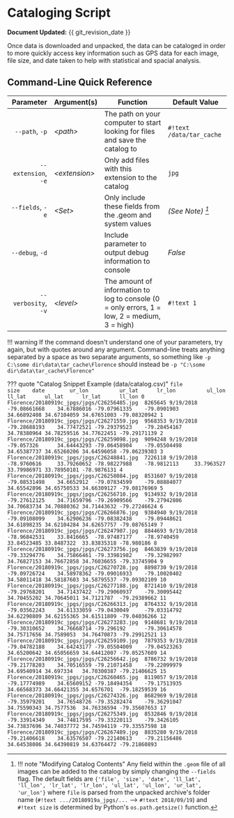 # Cataloging Script

**Document Updated:** {{ git_revision_date }}

Once data is downloaded and unpacked, the data can be cataloged in order to more quickly access key information such as
GPS data for each image, file size, and date taken to help with statistical and spacial analysis.


## Command-Line Quick Reference

|            Parameter | Argument(s)    | Function                                                                                     | Default Value            |
| -------------------: | -------------- | -------------------------------------------------------------------------------------------- | ------------------------ |
|       `--path`, `-p` | *<path\>*      | The path on your computer to start looking for files and save the catalog to                 | `#!text /data/tar_cache` |
|  `--extension`, `-e` | *<extension\>* | Only add files with this extension to the catalog                                            | `jpg`                    |
|     `--fields`, `-e` | *<Set\>*       | Only include these fields from the .geom and system values                                   | *(See Note) [^1]*        |
|      `--debug`, `-d` |                | Include parameter to output debug information to console                                     | *False*                  |
|  `--verbosity`, `-v` | *<level\>*     | The amount of information to log to console (0 = only errors, 1 = low, 2 = medium, 3 = high) | `#!text 1`               |

!!! warning
    If the command doesn't understand one of your parameters, try
    again, but with quotes around any argument. Command-line treats anything separated by a space as two separate
    arguments, so something like `-p C:\some dir\data\tar_cache\Florence` should instead be
    `-p "C:\some dir\data\tar_cache\Florence"`


??? quote "Catalog Snippet Example (data/catalog.csv)"
    ```
        file	                                    size	date	    ur_lon	        ur_lat	    lr_lon	        ul_lon	        ll_lat	    ul_lat	    lr_lat	    ll_lon
    0	Florence/20180919c_jpgs/jpgs/C26256485.jpg	8265645	9/19/2018	-79.08661668	34.67886016	-79.07961335	-79.0901903	    34.66892408	34.67104059	34.67651003	-79.08320942
    1	Florence/20180919c_jpgs/jpgs/C26271559.jpg	9568353	9/19/2018	-79.28688193	34.77472521	-79.29379523	-79.28454167	34.78380964	34.78259516	34.77622451	-79.29171139
    2	Florence/20180919c_jpgs/jpgs/C26259098.jpg	9094248	9/19/2018	-79.057326	    34.64443293	-79.06458904	-79.05504498	34.65387737	34.65260206	34.64596058	-79.06239303
    3	Florence/20180919c_jpgs/jpgs/C26248841.jpg	7226118	9/19/2018	-78.9760616	    33.79260652	-78.98227988	-78.9812113	    33.7963527	33.79986971	33.78950101	-78.9876131
    4	Florence/20180919c_jpgs/jpgs/C26258084.jpg	8531607	9/19/2018	-79.08531498	34.6652912	-79.07834599	-79.08884077	34.65542896	34.65750533	34.66309127	-79.08176969
    5	Florence/20180919c_jpgs/jpgs/C26256710.jpg	9134932	9/19/2018	-79.27612125	34.71659796	-79.26909566	-79.27942806	34.70683734	34.70880362	34.71443632	-79.27246624
    6	Florence/20180919c_jpgs/jpgs/C26266876.jpg	9384940	9/19/2018	-79.09108099	34.62906236	-79.08382438	-79.09448621	34.61898235	34.62104284	34.62657757	-79.08765149
    7	Florence/20180919c_jpgs/jpgs/C26247907.jpg	8844693	9/19/2018	-78.96842531	33.8416665	-78.97487177	-78.9740459	    33.84523485	33.8487322	33.83835318	-78.980186
    8	Florence/20180919c_jpgs/jpgs/C26273756.jpg	8463839	9/19/2018	-79.33294776	34.75866461	-79.33981982	-79.32982997	34.76827153	34.76672858	34.76036655	-79.33745904
    9	Florence/20180919c_jpgs/jpgs/C26270728.jpg	8898730	9/19/2018	-79.09726724	34.58978362	-79.09016933	-79.10020402	34.58011418	34.58187603	34.58795537	-79.09302109
    10	Florence/20180919c_jpgs/jpgs/C26277188.jpg	8721410	9/19/2018	-79.29768201	34.71437422	-79.29060937	-79.30095442	34.70455202	34.70645011	34.7121787	-79.29389662
    11	Florence/20180919c_jpgs/jpgs/C26266313.jpg	8764332	9/19/2018	-79.03562243	34.61333059	-79.0430049	    -79.03314792	34.62298809	34.62155365	34.61511809	-79.04036266
    12	Florence/20180919c_jpgs/jpgs/C26273283.jpg	9148681	9/19/2018	-79.30310652	34.76668714	-79.296192	    -79.30614578	34.75717656	34.7589053	34.76470873	-79.29912521
    13	Florence/20180919c_jpgs/jpgs/C26259109.jpg	7879353	9/19/2018	-79.04782188	34.64243177	-79.05504009	-79.04523263	34.65200642	34.65056659	34.64412007	-79.05257609
    14	Florence/20180919c_jpgs/jpgs/C26256642.jpg	8786732	9/19/2018	-79.21778203	34.70516559	-79.21071458	-79.22099979	34.69540914	34.697334	34.70300387	-79.21406625
    15	Florence/20180919c_jpgs/jpgs/C26260465.jpg	8119057	9/19/2018	-79.17774989	34.65609152	-79.18494354	-79.17513935	34.66568373	34.66421355	34.6576701	-79.18259539
    16	Florence/20180919c_jpgs/jpgs/C26274326.jpg	8682969	9/19/2018	-79.35979201	34.76548726	-79.35282474	-79.36291047	34.75590343	34.7577536	34.76336594	-79.35607653
    17	Florence/20180919c_jpgs/jpgs/C26275349.jpg	8532846	9/19/2018	-79.33914349	34.74817595	-79.33220113	-79.3426105	    34.73837696	34.74037772	34.74594119	-79.33557598
    18	Florence/20180919c_jpgs/jpgs/C26267489.jpg	8835280	9/19/2018	-79.21406618	34.63576507	-79.22140613	-79.21156486	34.64538086	34.64390819	34.63764472	-79.21860893
    ```


[^1]:   !!! note "Modifying Catalog Contents"
            Any field within the `.geom` file of all images can be added to the catalog by simply changing the `--fields` flag.
            The default fields are `{'file', 'size', 'date', 'll_lat', 'll_lon', 'lr_lat', 'lr_lon', 'ul_lat', 'ul_lon', 'ur_lat',
            'ur_lon'}` where `file` is parsed from the unpacked archive's folder name (`#!text .../20180919a_jpgs/...`
            --> `#!text 2018/09/19`) and `#!text size` is determined by Python's `os.path.getsize()` function.
